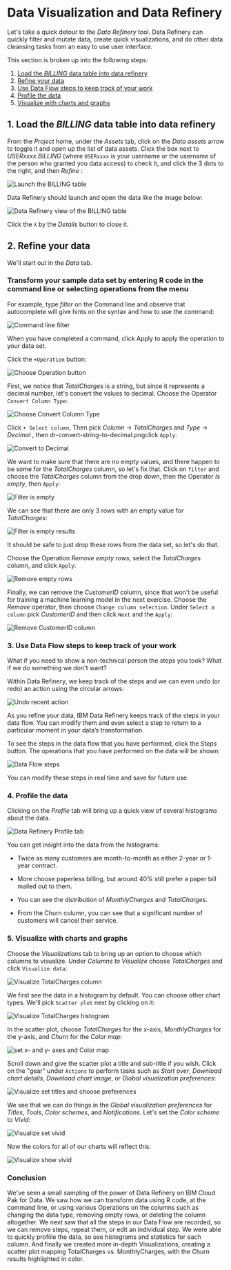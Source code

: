 # Data Visualization and Data Refinery

Let's take a quick detour to the *Data Refinery* tool. Data Refinery can quickly filter and mutate data, create quick visualizations, and do other data cleansing tasks from an easy to use user interface.

This section is broken up into the following steps:

1. [Load the *BILLING* data table into data refinery](#1-load-the-billing-data-table-into-data-refinery)
1. [Refine your data](#2-refine-your-data)
1. [Use Data Flow steps to keep track of your work](#3-use-data-flow-steps-to-keep-track-of-your-work)
1. [Profile the data](#4-profile-the-data)
1. [Visualize with charts and graphs](#5-visualize-with-charts-and-graphs)

## 1. Load the *BILLING* data table into data refinery

From the *Project* home, under the *Assets* tab, click on the *Data assets* arrow to toggle it and open up the list of data assets. Click the box next to *USERxxxx.BILLING* (where `USERxxxx` is your username or the username of the person who granted you data access) to check it, and click the 3 dots to the right, and then *Refine* :

![Launch the BILLING table](../.gitbook/assets/images/dr/dr-1-launch-billing.png)

Data Refinery should launch and open the data like the image below:

![Data Refinery view of the BILLING table](../.gitbook/assets/images/dr/dr-2-view-billing.png)

Click the `X` by the *Details* button to close it.

## 2. Refine your data

We'll start out in the *Data* tab.

### Transform your sample data set by entering R code in the command line or selecting operations from the menu

For example, type *filter* on the Command line and observe that autocomplete will give hints on the syntax and how to use the command:

![Command line filter](../.gitbook/assets/images/dr/dr-cli-filter.png)

When you have completed a command, click Apply to apply the operation to your data set.

Click the `+Operation` button:

![Choose Operation button](../.gitbook/assets/images/dr/dr-choose-operation-button.png)

First, we notice that *TotalCharges* is a string, but since it represents a decimal number, let's convert the values to decimal. Choose the Operator `Convert Column Type`:

![Choose Convert Column Type](../.gitbook/assets/images/dr/dr-convert-type-string-current.png)

Click `+ Select column`, Then pick *Column* -> *TotalCharges* and *Type* -> *Decimal* , then dr-convert-string-to-decimal.pngclick `Apply`:

![Convert to Decimal](../.gitbook/assets/images/dr/dr-convert-string-to-decimal.png)

We want to make sure that there are no empty values, and there happen to be some for the *TotalCharges* column, so let's fix that. Click on `filter` and choose the *TotalCharges* column from the drop down, then the Operator *Is empty*, then `Apply`:

![Filter is empty](../.gitbook/assets/images/dr/dr-filter-is-empty.png)

We can see that there are only 3 rows with an empty value for *TotalCharges*:

![Filter is empty results](../.gitbook/assets/images/dr/dr-is-empty-results.png)

It should be safe to just drop these rows from the data set, so let's do that.

Choose the Operation *Remove empty rows*, select the *TotalCharges* column, and click `Apply`:

![Remove empty rows](../.gitbook/assets/images/dr/dr-remove-empty-rows.png)

Finally, we can remove the *CustomerID* column, since that won't be useful for training a machine learning model in the next exercise. Choose the *Remove* operator, then choose `Change column selection`. Under `Select a column` pick *CustomerID* and then click `Next` and the `Apply`:

![Remove CustomerID column](../.gitbook/assets/images/dr/dr-remove-customerID-column.png)

### 3. Use Data Flow steps to keep track of your work

What if you need to show a non-technical person the steps you took? What if we do something we don't want? 

Within Data Refinery, we keep track of the steps and we can even undo (or redo) an action using the circular arrows:

![Undo recent action](../.gitbook/assets/images/dr/dr-undo-recent-action.png)

As you refine your data, IBM Data Refinery keeps track of the steps in your data flow. You can modify them and even select a step to return to a particular moment in your data’s transformation.

To see the steps in the data flow that you have performed, click the *Steps* button. The operations that you have performed on the data will be shown:

![Data Flow steps](../.gitbook/assets/images/dr/dr-data-flow-steps.png)

You can modify these steps in real time and save for future use.

### 4. Profile the data

Clicking on the *Profile* tab will bring up a quick view of several histograms about the data.

![Data Refinery Profile tab](../.gitbook/assets/images/dr/dr-4-profile.png)

You can get insight into the data from the histograms:

* Twice as many customers are month-to-month as either 2-year or 1-year contract.

* More choose paperless billing, but around 40% still prefer a paper bill mailed out to them.

* You can see the distribution of *MonthlyCharges* and *TotalCharges*.

* From the Churn column, you can see that a significant number of customers will cancel their service.

### 5. Visualize with charts and graphs

Choose the *Visualizations* tab to bring up an option to choose which columns to visualize. Under *Columns to Visualize* choose *TotalCharges* and click `Visualize data`:

![Visualize TotalCharges column](../.gitbook/assets/images/dr/dr-vis-choose-column-TotalCharges.png)

We first see the data in a histogram by default. You can choose other chart types. We'll pick `Scatter plot` next by clicking on it:

![Visualize TotalCharges histogram](../.gitbook/assets/images/dr/dr-vis-default-histogram-next-scatter.png)

In the scatter plot, choose *TotalCharges* for the x-axis, *MonthlyCharges* for the y-axis, and *Churn* for the *Color map*:

![set x- and y- axes and Color map](../.gitbook/assets/images/dr/dr-vis-x-y-Color-map.png)

Scroll down and give the scatter plot a title and sub-title if you wish. Click on the "gear" under `Actions` to perform tasks such as *Start over*, *Download chart details*, *Download chart image*, or *Global visualization preferences*:

![Visualize set titles and choose preferences](../.gitbook/assets/images/dr/dr-chart-monthly-v-total-w-churn.png)

We see that we can do things in the *Global visualization preferences* for *Titles*, *Tools*, *Color schemes*, and *Notifications*. Let's set the *Color scheme* to *Vivid*:

![Visualize set vivid](../.gitbook/assets/images/dr/dr-global-vis-vivid.png)

Now the colors for all of our charts will reflect this:

![Visualize show vivid](../.gitbook/assets/images/dr/dr-show-vivid.png)

### Conclusion

We've seen a small sampling of the power of Data Refinery on IBM Cloud Pak for Data. We saw how we can transform data using R code, at the command line, or using various Operations on the columns such as changing the data type, removing empty rows, or deleting the column altogether. We next saw that all the steps in our Data Flow are recorded, so we can remove steps, repeat them, or edit an individual step. We were able to quickly profiile the data, so see histograms and statistics for each column. And finally we created more in-depth Visualizations, creating a scatter plot mapping TotalCharges vs. MonthlyCharges, with the Churn results highlighted in color.
